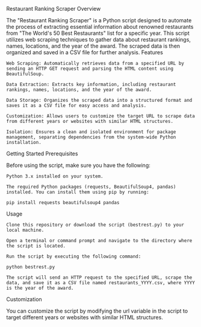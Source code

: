 Restaurant Ranking Scraper
Overview

The "Restaurant Ranking Scraper" is a Python script designed to automate the process of extracting essential information about renowned restaurants from "The World's 50 Best Restaurants" list for a specific year. This script utilizes web scraping techniques to gather data about restaurant rankings, names, locations, and the year of the award. The scraped data is then organized and saved in a CSV file for further analysis.
Features

    Web Scraping: Automatically retrieves data from a specified URL by sending an HTTP GET request and parsing the HTML content using BeautifulSoup.

    Data Extraction: Extracts key information, including restaurant rankings, names, locations, and the year of the award.

    Data Storage: Organizes the scraped data into a structured format and saves it as a CSV file for easy access and analysis.

    Customization: Allows users to customize the target URL to scrape data from different years or websites with similar HTML structures.

    Isolation: Ensures a clean and isolated environment for package management, separating dependencies from the system-wide Python installation.

Getting Started
Prerequisites

Before using the script, make sure you have the following:

    Python 3.x installed on your system.

    The required Python packages (requests, BeautifulSoup4, pandas) installed. You can install them using pip by running:

    pip install requests beautifulsoup4 pandas

Usage

    Clone this repository or download the script (bestrest.py) to your local machine.

    Open a terminal or command prompt and navigate to the directory where the script is located.

    Run the script by executing the following command:

    python bestrest.py

    The script will send an HTTP request to the specified URL, scrape the data, and save it as a CSV file named restaurants_YYYY.csv, where YYYY is the year of the award.

Customization

You can customize the script by modifying the url variable in the script to target different years or websites with similar HTML structures.
